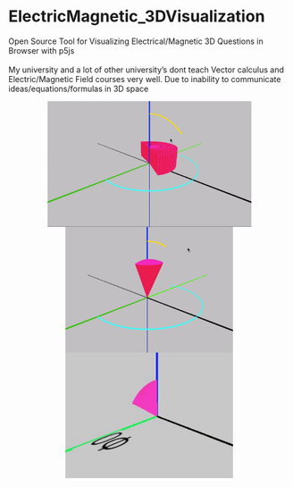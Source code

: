 # ElectricMagnetic_3DVisualization
Open Source Tool for Visualizing Electrical/Magnetic 3D Questions in Browser with p5js
</br>
</br>
My university and a lot of other university’s dont teach Vector calculus and Electric/Magnetic Field courses very well. Due to inability to communicate ideas/equations/formulas in 3D space

 <p align="center" style="vertical-align: top; position: relative" >
   <img align="top" style="vertical-align:top;position: relative" src="https://github.com/aziddy/ElectricMagnetic_3DVisualization/blob/master/media/beta_cylinder.gif?raw=true" width="365"/>
   <img align="top" style="vertical-align:top;position: relative" src="https://github.com/aziddy/ElectricMagnetic_3DVisualization/blob/master/media/beta_spherical2.gif?raw=true" width="300"/>
  <img align="top" style="vertical-align:top;position: relative" src="https://github.com/aziddy/ElectricMagnetic_3DVisualization/blob/master/media/beta_spherical_gif.gif?raw=true" width="300"/>
</p>
